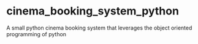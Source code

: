 # cinema_booking_system_python
A small python cinema booking system that leverages the object oriented programming of python 
